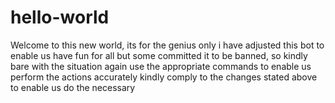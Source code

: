 # hello-world
Welcome to this new world, its for the genius only
i have adjusted this bot to enable us have fun for all but some committed it to be banned, so kindly bare with the situation
again use the appropriate commands to enable us perform the actions accurately
kindly comply to the changes stated above to enable us do the necessary
